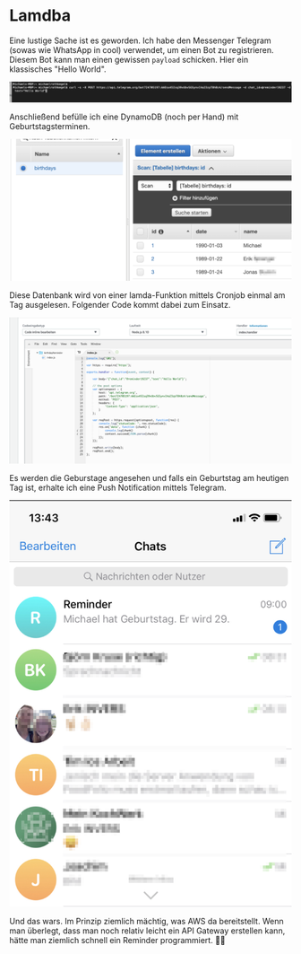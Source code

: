 # Lamdba

Eine lustige Sache ist es geworden. Ich habe den Messenger Telegram (sowas wie WhatsApp in cool) verwendet, um einen Bot zu registrieren. Diesem Bot kann man einen gewissen `payload` schicken.  Hier ein klassisches "Hello World".

![Telegram](images/telegrambot.png "Telegram")

Anschließend befülle ich eine DynamoDB (noch per Hand) mit Geburtstagsterminen. 

![DynamoDB](images/dynamodb.png "DynamoDB")

Diese Datenbank wird von einer lamda-Funktion mittels Cronjob einmal am Tag ausgelesen. Folgender Code kommt dabei zum Einsatz.

![lambda](images/lambda.png "lambda")

Es werden die Geburstage angesehen und falls ein Geburtstag am heutigen Tag ist, erhalte ich eine Push Notification mittels Telegram. 

![Reminder](images/reminder.png "Reminder")

Und das wars. Im Prinzip ziemlich mächtig, was AWS da bereitstellt. Wenn man überlegt, dass man noch relativ leicht ein API Gateway erstellen kann, hätte man ziemlich schnell ein Reminder programmiert. 👨‍💻
